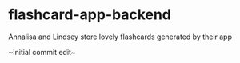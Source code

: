 # flashcard-app-backend

Annalisa and Lindsey store lovely flashcards generated by their app

~Initial commit edit~
